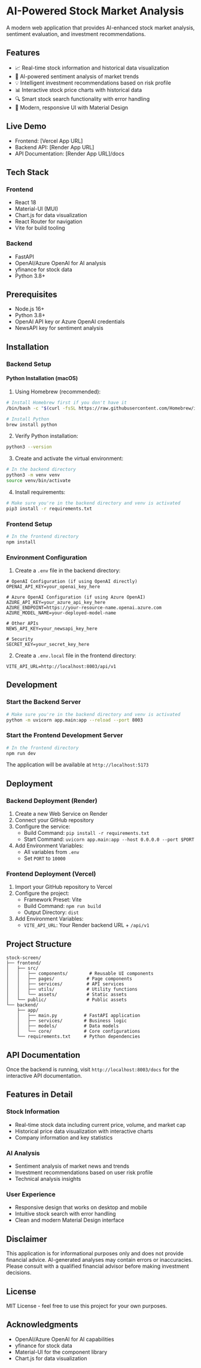 # AI-Powered Stock Market Analysis

A modern web application that provides AI-enhanced stock market analysis, sentiment evaluation, and investment recommendations.

## Features

- 📈 Real-time stock information and historical data visualization
- 🤖 AI-powered sentiment analysis of market trends
- 💡 Intelligent investment recommendations based on risk profile
- 📊 Interactive stock price charts with historical data
- 🔍 Smart stock search functionality with error handling
- 💫 Modern, responsive UI with Material Design

## Live Demo

- Frontend: [Vercel App URL]
- Backend API: [Render App URL]
- API Documentation: [Render App URL]/docs

## Tech Stack

### Frontend
- React 18
- Material-UI (MUI)
- Chart.js for data visualization
- React Router for navigation
- Vite for build tooling

### Backend
- FastAPI
- OpenAI/Azure OpenAI for AI analysis
- yfinance for stock data
- Python 3.8+

## Prerequisites

- Node.js 16+
- Python 3.8+
- OpenAI API key or Azure OpenAI credentials
- NewsAPI key for sentiment analysis

## Installation

### Backend Setup

#### Python Installation (macOS)
1. Using Homebrew (recommended):
```bash
# Install Homebrew first if you don't have it
/bin/bash -c "$(curl -fsSL https://raw.githubusercontent.com/Homebrew/install/HEAD/install.sh)"

# Install Python
brew install python
```

2. Verify Python installation:
```bash
python3 --version
```

3. Create and activate the virtual environment:
```bash
# In the backend directory
python3 -m venv venv
source venv/bin/activate
```

4. Install requirements:
```bash
# Make sure you're in the backend directory and venv is activated
pip3 install -r requirements.txt
```

### Frontend Setup
```bash
# In the frontend directory
npm install
```

### Environment Configuration

1. Create a `.env` file in the backend directory:
```env
# OpenAI Configuration (if using OpenAI directly)
OPENAI_API_KEY=your_openai_key_here

# Azure OpenAI Configuration (if using Azure OpenAI)
AZURE_API_KEY=your_azure_api_key_here
AZURE_ENDPOINT=https://your-resource-name.openai.azure.com
AZURE_MODEL_NAME=your-deployed-model-name

# Other APIs
NEWS_API_KEY=your_newsapi_key_here

# Security
SECRET_KEY=your_secret_key_here
```

2. Create a `.env.local` file in the frontend directory:
```env
VITE_API_URL=http://localhost:8003/api/v1
```

## Development

### Start the Backend Server
```bash
# Make sure you're in the backend directory and venv is activated
python -m uvicorn app.main:app --reload --port 8003
```

### Start the Frontend Development Server
```bash
# In the frontend directory
npm run dev
```

The application will be available at `http://localhost:5173`

## Deployment

### Backend Deployment (Render)

1. Create a new Web Service on Render
2. Connect your GitHub repository
3. Configure the service:
   - Build Command: `pip install -r requirements.txt`
   - Start Command: `uvicorn app.main:app --host 0.0.0.0 --port $PORT`
4. Add Environment Variables:
   - All variables from `.env`
   - Set `PORT` to `10000`

### Frontend Deployment (Vercel)

1. Import your GitHub repository to Vercel
2. Configure the project:
   - Framework Preset: Vite
   - Build Command: `npm run build`
   - Output Directory: `dist`
3. Add Environment Variables:
   - `VITE_API_URL`: Your Render backend URL + `/api/v1`

## Project Structure

```
stock-screen/
├── frontend/
│   ├── src/
│   │   ├── components/        # Reusable UI components
│   │   ├── pages/            # Page components
│   │   ├── services/         # API services
│   │   ├── utils/            # Utility functions
│   │   └── assets/           # Static assets
│   └── public/               # Public assets
└── backend/
    ├── app/
    │   ├── main.py          # FastAPI application
    │   ├── services/        # Business logic
    │   ├── models/          # Data models
    │   └── core/            # Core configurations
    └── requirements.txt     # Python dependencies
```

## API Documentation

Once the backend is running, visit `http://localhost:8003/docs` for the interactive API documentation.

## Features in Detail

### Stock Information
- Real-time stock data including current price, volume, and market cap
- Historical price data visualization with interactive charts
- Company information and key statistics

### AI Analysis
- Sentiment analysis of market news and trends
- Investment recommendations based on user risk profile
- Technical analysis insights

### User Experience
- Responsive design that works on desktop and mobile
- Intuitive stock search with error handling
- Clean and modern Material Design interface

## Disclaimer

This application is for informational purposes only and does not provide financial advice. AI-generated analyses may contain errors or inaccuracies. Please consult with a qualified financial advisor before making investment decisions.

## License

MIT License - feel free to use this project for your own purposes.

## Acknowledgments

- OpenAI/Azure OpenAI for AI capabilities
- yfinance for stock data
- Material-UI for the component library
- Chart.js for data visualization 